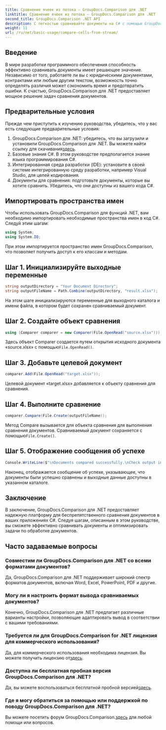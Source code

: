 ```yaml
---
title: Сравнение ячеек из потока — GroupDocs.Comparison для .NET
linktitle: Сравнение ячеек из потока — GroupDocs.Comparison для .NET
second_title: GroupDocs.Comparison .NET API
description: С легкостью сравнивайте документы на C# с помощью GroupDocs.Comparison для .NET. С легкостью оптимизируйте задачи по обработке документов.
weight: 11
url: /ru/net/basic-usage/compare-cells-from-stream/
---
```

## Введение
В мире разработки программного обеспечения способность эффективно сравнивать документы имеет решающее значение. Независимо от того, работаете ли вы с юридическими документами, контрактами или любым другим текстом, возможность точно определять различия может сэкономить время и предотвратить ошибки. К счастью, GroupDocs.Comparison для .NET предоставляет мощное решение задач сравнения документов.
## Предварительные условия
Прежде чем приступить к изучению руководства, убедитесь, что у вас есть следующие предварительные условия:
1.  GroupDocs.Comparison для .NET: убедитесь, что вы загрузили и установили GroupDocs.Comparison для .NET. Вы можете найти ссылку для скачивания[здесь](https://releases.groupdocs.com/comparison/net/).
2. Базовые знания C#. В этом руководстве предполагается знание языка программирования C#.
3. Интегрированная среда разработки (IDE): установите в своей системе интегрированную среду разработки, например Visual Studio, для целей кодирования.
4. Документы для сравнения: подготовьте документы, которые вы хотите сравнить. Убедитесь, что они доступны из вашего кода C#.

## Импортировать пространства имен
Чтобы использовать GroupDocs.Comparison для функций .NET, вам необходимо импортировать необходимые пространства имен в код C#. Следуй этим шагам:

```csharp
using System;
using System.IO;
```
При этом импортируется пространство имен GroupDocs.Comparison, что позволяет получить доступ к его классам и методам.

## Шаг 1. Инициализируйте выходные переменные
```csharp
string outputDirectory = "Your Document Directory";
string outputFileName = Path.Combine(outputDirectory, "result.xlsx");
```
На этом шаге инициализируются переменные для выходного каталога и имени файла, в котором будет сохранен сравниваемый документ.
## Шаг 2. Создайте объект сравнения
```csharp
using (Comparer comparer = new Comparer(File.OpenRead("source.xlsx")))
```
 Здесь объект Comparer создается путем открытия исходного документа «source.xlsx» с помощью`File.OpenRead()`.
## Шаг 3. Добавьте целевой документ
```csharp
comparer.Add(File.OpenRead("target.xlsx"));
```
Целевой документ «target.xlsx» добавляется к объекту сравнения для сравнения.
## Шаг 4. Выполните сравнение
```csharp
comparer.Compare(File.Create(outputFileName));
```
 Метод Compare вызывается для объекта сравнения для выполнения сравнения документов. Сравниваемый документ сохраняется с помощью`File.Create()`.
## Шаг 5. Отображение сообщения об успехе
```csharp
Console.WriteLine($"\nDocuments compared successfully.\nCheck output in {outputDirectory}.");
```
Наконец, отображается сообщение об успехе, указывающее, что документы были успешно сравнены и выходные данные доступны в указанном каталоге.

## Заключение
В заключение, GroupDocs.Comparison для .NET предоставляет надежную платформу для беспрепятственного сравнения документов в ваших приложениях C#. Следуя шагам, описанным в этом руководстве, вы сможете эффективно сравнивать документы и оптимизировать задачи по обработке документов.
## Часто задаваемые вопросы
### Совместим ли GroupDocs.Comparison для .NET со всеми форматами документов?
Да, GroupDocs.Comparison для .NET поддерживает широкий спектр форматов документов, включая Word, Excel, PowerPoint, PDF и другие.
### Могу ли я настроить формат вывода сравниваемых документов?
Конечно, GroupDocs.Comparison для .NET предлагает различные варианты настройки, позволяющие адаптировать вывод в соответствии с вашими требованиями.
### Требуется ли для GroupDocs.Comparison for .NET лицензия для коммерческого использования?
 Да, для коммерческого использования необходима лицензия. Вы можете получить лицензию от[здесь](https://purchase.groupdocs.com/buy).
### Доступна ли бесплатная пробная версия GroupDocs.Comparison для .NET?
 Да, вы можете воспользоваться бесплатной пробной версией[здесь](https://releases.groupdocs.com/).
### Где я могу обратиться за помощью или поддержкой по поводу GroupDocs.Comparison для .NET?
 Вы можете посетить форум GroupDocs.Comparison.[здесь](https://forum.groupdocs.com/c/comparison/12) для любой помощи или вопросов.